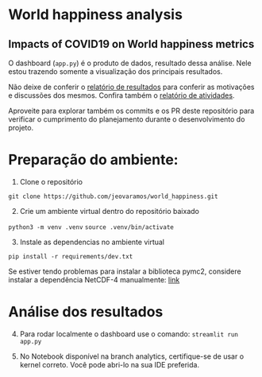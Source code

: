 # World happiness analysis
## Impacts of COVID19 on World happiness metrics


O dashboard (`app.py`) é o produto de dados, resultado dessa análise. Nele estou trazendo somente a visualização dos principais resultados.

Não deixe de conferir o [relatório de resultados](https://docs.google.com/document/d/1yYwSWtm4WC0OuR-4VREUkzJp3iORV3rBGOyZmN1H_-8/edit?usp=sharing) para conferir as motivações e discussões dos mesmos. Confira também o [relatório de atividades](https://docs.google.com/document/d/1-fdSSZdLONQsEqbWauxyfFhzOCtKa0i2Ru-Gi43Pzzc/edit?usp=sharing).

Aproveite para explorar também os commits e os PR deste repositório para verificar o cumprimento do planejamento durante o desenvolvimento do projeto.

# Preparação do ambiente:
1. Clone o repositório

`git clone https://github.com/jeovaramos/world_happiness.git`

2. Crie um ambiente virtual dentro do repositório baixado

`python3 -m venv .venv`
`source .venv/bin/activate`

3. Instale as dependencias no ambiente virtual

`pip install -r requirements/dev.txt`

Se estiver tendo problemas para instalar a biblioteca pymc2, considere instalar a dependência NetCDF-4 manualmente: [link]("https://docs.geoserver.org/stable/en/user/extensions/netcdf-out/nc4.html")

# Análise dos resultados
4. Para rodar localmente o dashboard use o comando:
`streamlit run app.py`

5. No Notebook disponível na branch analytics, certifique-se de usar o kernel correto. Você pode abri-lo na sua IDE preferida.
